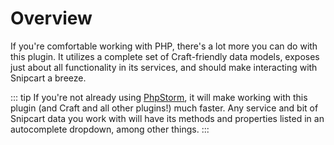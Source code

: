 # Overview

If you're comfortable working with PHP, there's a lot more you can do with this plugin. It utilizes a complete set of Craft-friendly data models, exposes just about all functionality in its services, and should make interacting with Snipcart a breeze.

::: tip
If you're not already using [PhpStorm](https://www.jetbrains.com/phpstorm/), it will make working with this plugin (and Craft and all other plugins!) much faster. Any service and bit of Snipcart data you work with will have its methods and properties listed in an autocomplete dropdown, among other things.
:::
